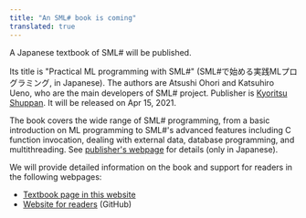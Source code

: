 ```yaml
---
title: "An SML# book is coming"
translated: true
---
```


A Japanese textbook of SML# will be published.

Its title is "Practical ML programming with SML#"
(SML#で始める実践MLプログラミング, in Japanese).
The authors are Atsushi Ohori and Katsuhiro Ueno, who are the main developers of SML# project.
Publisher is [Kyoritsu Shuppan](https://www.kyoritsu-pub.co.jp).
It will be released on Apr 15, 2021.

The book covers the wide range of SML# programming, from a basic introduction
on ML programming to SML#'s advanced features including C function invocation,
dealing with external data, database programming, and multithreading.
See [publisher's webpage](https://www.kyoritsu-pub.co.jp/bookdetail/9784320124714) for details (only in Japanese).

We will provide detailed information on the book and support for readers in the following webpages:

* [Textbook page in this website](../../textbooks/index.md)
* [Website for readers](https://github.com/smlsharp/mlpractice-book) (GitHub)
